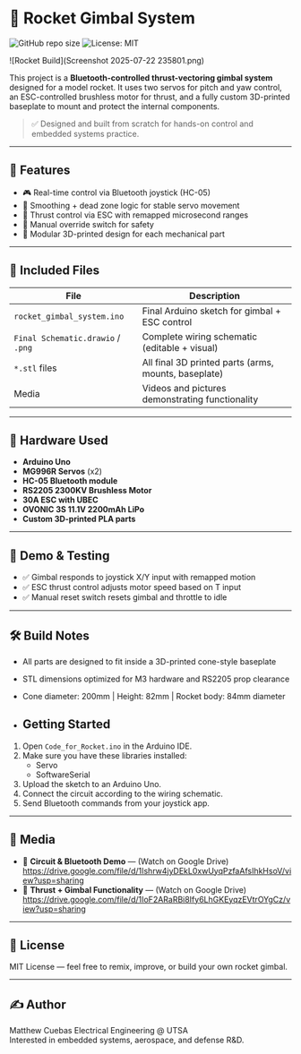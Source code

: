 # 🚀 Rocket Gimbal System
![GitHub repo size](https://img.shields.io/github/repo-size/matthew56391/rocket-gimbal-system)
![License: MIT](https://img.shields.io/badge/License-MIT-yellow.svg)

![Rocket Build](Screenshot 2025-07-22 235801.png)

This project is a **Bluetooth-controlled thrust-vectoring gimbal system** designed for a model rocket. It uses two servos for pitch and yaw control, an ESC-controlled brushless motor for thrust, and a fully custom 3D-printed baseplate to mount and protect the internal components.

> ✅ Designed and built from scratch for hands-on control and embedded systems practice.

---

## 🎯 Features
- 🎮 Real-time control via Bluetooth joystick (HC-05)
- 🧠 Smoothing + dead zone logic for stable servo movement
- 🛞 Thrust control via ESC with remapped microsecond ranges
- 🚨 Manual override switch for safety
- 🧩 Modular 3D-printed design for each mechanical part

---

## 📁 Included Files

| File | Description |
|------|-------------|
| `rocket_gimbal_system.ino` | Final Arduino sketch for gimbal + ESC control |
| `Final Schematic.drawio` / `.png` | Complete wiring schematic (editable + visual) |
| `*.stl` files | All final 3D printed parts (arms, mounts, baseplate) |
| Media | Videos and pictures demonstrating functionality |

---

## 🔧 Hardware Used

- **Arduino Uno**
- **MG996R Servos** (x2)
- **HC-05 Bluetooth module**
- **RS2205 2300KV Brushless Motor**
- **30A ESC with UBEC**
- **OVONIC 3S 11.1V 2200mAh LiPo**
- **Custom 3D-printed PLA parts**

---

## 🧪 Demo & Testing

- ✅ Gimbal responds to joystick X/Y input with remapped motion
- ✅ ESC thrust control adjusts motor speed based on T input
- ✅ Manual reset switch resets gimbal and throttle to idle

---

## 🛠️ Build Notes

- All parts are designed to fit inside a 3D-printed cone-style baseplate
- STL dimensions optimized for M3 hardware and RS2205 prop clearance
- Cone diameter: 200mm | Height: 82mm | Rocket body: 84mm diameter

- ## Getting Started

1. Open `Code_for_Rocket.ino` in the Arduino IDE.
2. Make sure you have these libraries installed:
   - Servo
   - SoftwareSerial
3. Upload the sketch to an Arduino Uno.
4. Connect the circuit according to the wiring schematic.
5. Send Bluetooth commands from your joystick app.

---

## 📸 Media

- 🔌 **Circuit & Bluetooth Demo** — (Watch on Google Drive) https://drive.google.com/file/d/1Ishrw4jyDEkL0xwUyqPzfaAfsIhkHsoV/view?usp=sharing
- 🎥 **Thrust + Gimbal Functionality** — (Watch on Google Drive) https://drive.google.com/file/d/1IoF2ARaRBi8Ify6LhGKEyqzEVtrOYgCz/view?usp=sharing

---

## 📜 License

MIT License — feel free to remix, improve, or build your own rocket gimbal.

---

## ✍️ Author

Matthew Cuebas 
Electrical Engineering @ UTSA  
Interested in embedded systems, aerospace, and defense R&D.

